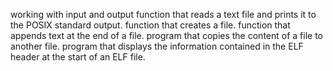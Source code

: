 working with input and output 
 function that reads a text file and prints it to the POSIX standard output.
 function that creates a file.
 function that appends text at the end of a file.
 program that copies the content of a file to another file.
 program that displays the information contained in the ELF header at the start of an ELF file.
